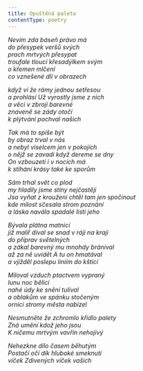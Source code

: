 ```yaml
---
title: Opuštěná paleta
contentType: poetry
---
```


_Nevím zda báseň právo má  
do přesypek veršů svých  
prach mrtvých přesypat  
troufale tlouci křesadýlkem svým  
o křemen mlčení  
co vznešené dlí v obrazech_

  

_když ví že rámy jednou setřesou  
a prohlásí Už vyrostly jsme z nich  
a věci v zbroji barevné  
znaveně se zády otočí  
k plýtvání pochval našich_

  

_Tak má to spíše být  
by obraz trval v nás  
a nebyl viselcem jen v pokojích  
o nějž se zavadí když dereme se dny  
On vzbouzeti i v nocích má  
k stíhání krásy také ke sporům_

  

_Sám trhal svět co plod  
my hladily jsme stíny nejčastěji  
Jsa vyňat z kroužení chtěl tam jen spočinout  
kde milost sčesala strom poznání  
a láska navála spadalé listí jeho_

  

_Bývala plátna matnicí  
jíž malíř díval se snad v ráji na kraji  
do příprav světelných  
a zákal barevný mu mnohdy bráníval  
až za ně uvidět A tu on hmatával  
a vjížděl poslepu liniím do kšticí_

  

_Miloval vzduch ptactvem vypraný  
lunu noc bělící  
nahé údy ke snění tulíval  
a oblakům ve spánku stočeným  
ornici stromy města nabízel_

  

_Nesmutněte že zchromlo křídlo palety  
Zná umění kdož jeho jsou  
K ničemu mrtvým vavřín nehojivý_

  

_Nehezkne dílo časem běhutým  
Postačí očí dík hluboké smeknutí  
víček Zdivených víček vašich_
